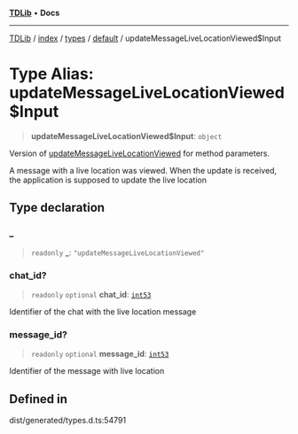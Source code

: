 [**TDLib**](../../../../../../README.md) • **Docs**

***

[TDLib](../../../../../../modules.md) / [index](../../../../../README.md) / [types](../../../README.md) / [default](../README.md) / updateMessageLiveLocationViewed$Input

# Type Alias: updateMessageLiveLocationViewed$Input

> **updateMessageLiveLocationViewed$Input**: `object`

Version of [updateMessageLiveLocationViewed](updateMessageLiveLocationViewed.md) for method parameters.

A message with a live location was viewed. When the update is received, the application is supposed to update the live location

## Type declaration

### \_

> `readonly` **\_**: `"updateMessageLiveLocationViewed"`

### chat\_id?

> `readonly` `optional` **chat\_id**: [`int53`](int53.md)

Identifier of the chat with the live location message

### message\_id?

> `readonly` `optional` **message\_id**: [`int53`](int53.md)

Identifier of the message with live location

## Defined in

dist/generated/types.d.ts:54791
